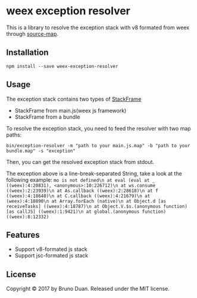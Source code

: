 # weex exception resolver

This is a library to resolve the exception stack with v8 formated from weex through [source-map](https://github.com/mozilla/source-map).

## Installation

```
npm install --save weex-exception-resolver
```

## Usage

The exception stack contains two types of [StackFrame](https://www.npmjs.com/package/stack-frame)
- StackFrame from main.js(weex js framework)
- StackFrame from a bundle

To resolve the exception stack, you need to feed the resolver with two map paths:

```shell
bin/exception-resolver -m "path to your main.js.map" -b "path to your bundle.map" -s "exception"
```

Then, you can get the resolved exception stack from stdout.

The exception above is a line-break-separated String, take a look at the following example:
`mo is not defined\n at eval (eval at _ ((weex):4:20831), <anonymous>:10:226712)\n at ws.consume ((weex):2:23939)\n at As.callback ((weex):2:28618)\n at f ((weex):4:18640)\n at C.callback ((weex):4:21679)\n at (weex):4:18890\n at Array.forEach (native)\n at Object.d [as receiveTasks] ((weex):4:18787)\n at Object.V.$s.(anonymous function) [as callJS] ((weex):1:9421)\n at global.(anonymous function) ((weex):8:12332)`

## Features

- Support v8-formated js stack
- Support jsc-formated js stack

## License

Copyright &copy; 2017 by Bruno Duan. Released under the MIT license.
